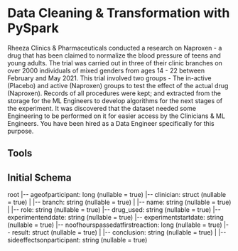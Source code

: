 # Data Cleaning & Transformation with PySpark
Rheeza Clinics & Pharmaceuticals conducted a research on
Naproxen - a drug that has been claimed to normalize the
blood pressure of teens and young adults.
The trial was carried out in three of their clinic branches on
over 2000 individuals of mixed genders from ages 14 - 22
between February and May 2021.
This trial involved two groups - The in-active (Placebo) and
active (Naproxen) groups to test the effect of the actual
drug (Naproxen).
Records of all procedures were kept; and extracted from
the storage for the ML Engineers to develop algorithms for
the next stages of the experiment.
It was discovered that the dataset needed some
Engineering to be performed on it for easier access by the
Clinicians & ML Engineers.
You have been hired as a Data Engineer specifically for this
purpose.



## Tools


## Initial Schema
root
 |-- ageofparticipant: long (nullable = true)
 |-- clinician: struct (nullable = true)
 |    |-- branch: string (nullable = true)
 |    |-- name: string (nullable = true)
 |    |-- role: string (nullable = true)
 |-- drug_used: string (nullable = true)
 |-- experimentenddate: string (nullable = true)
 |-- experimentstartdate: string (nullable = true)
 |-- noofhourspassedatfirstreaction: long (nullable = true)
 |-- result: struct (nullable = true)
 |    |-- conclusion: string (nullable = true)
 |    |-- sideeffectsonparticipant: string (nullable = true)